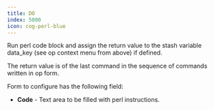 ```yaml
---
title: DO
index: 5000
icon: cog-perl-blue
---
```


Run perl code block and assign the return value to the stash variable data_key (see op context menu from above) if defined.

The return value is of the last command in the sequence of commands written in op form.

Form to configure has the following field:

- **Code** - Text area to be filled with perl instructions.
